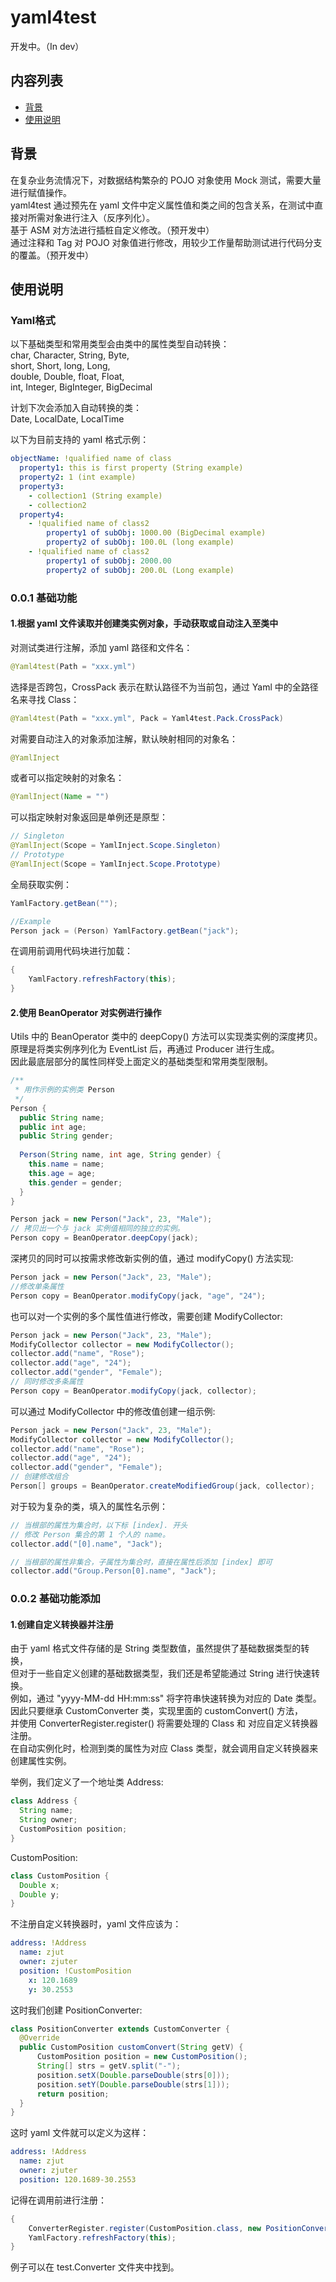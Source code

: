 # yaml4test
开发中。（In dev）
## 内容列表
- [背景](#背景)
- [使用说明](#使用说明)
## 背景
在复杂业务流情况下，对数据结构繁杂的 POJO 对象使用 Mock 测试，需要大量进行赋值操作。  
yaml4test 通过预先在 yaml 文件中定义属性值和类之间的包含关系，在测试中直接对所需对象进行注入（反序列化）。  
基于 ASM 对方法进行插桩自定义修改。（预开发中）  
通过注释和 Tag 对 POJO 对象值进行修改，用较少工作量帮助测试进行代码分支的覆盖。（预开发中）  

## 使用说明
### Yaml格式
以下基础类型和常用类型会由类中的属性类型自动转换：  
char, Character, String, Byte,  
short, Short, long, Long,   
double, Double, float, Float,  
int, Integer, BigInteger, BigDecimal  

计划下次会添加入自动转换的类：  
Date, LocalDate, LocalTime  

以下为目前支持的 yaml 格式示例：  
```yaml
objectName: !qualified name of class
  property1: this is first property (String example)
  property2: 1 (int example)
  property3: 
    - collection1 (String example)
    - collection2
  property4:
    - !qualified name of class2
        property1 of subObj: 1000.00 (BigDecimal example)
        property2 of subObj: 100.0L (long example)
    - !qualified name of class2
        property1 of subObj: 2000.00
        property2 of subObj: 200.0L (Long example)
```
### 0.0.1 基础功能
#### 1.根据 yaml 文件读取并创建类实例对象，手动获取或自动注入至类中  
对测试类进行注解，添加 yaml 路径和文件名：  
```java
@Yaml4test(Path = "xxx.yml")
```
选择是否跨包，CrossPack 表示在默认路径不为当前包，通过 Yaml 中的全路径名来寻找 Class：
```java
@Yaml4test(Path = "xxx.yml", Pack = Yaml4test.Pack.CrossPack)
```
对需要自动注入的对象添加注解，默认映射相同的对象名：
```java
@YamlInject
```
或者可以指定映射的对象名：
```java
@YamlInject(Name = "")
```
可以指定映射对象返回是单例还是原型：
```java
// Singleton
@YamlInject(Scope = YamlInject.Scope.Singleton)
// Prototype
@YamlInject(Scope = YamlInject.Scope.Prototype)
```
全局获取实例：
```java
YamlFactory.getBean("");

//Example
Person jack = (Person) YamlFactory.getBean("jack");
```
在调用前调用代码块进行加载：
```java
{
    YamlFactory.refreshFactory(this);
}
```

#### 2.使用 BeanOperator 对实例进行操作  
Utils 中的 BeanOperator 类中的 deepCopy() 方法可以实现类实例的深度拷贝。  
原理是将类实例序列化为 EventList 后，再通过 Producer 进行生成。  
因此最底层部分的属性同样受上面定义的基础类型和常用类型限制。
```java
/**
 * 用作示例的实例类 Person
 */
Person {
  public String name;
  public int age;
  public String gender;
  
  Person(String name, int age, String gender) {
    this.name = name;
    this.age = age;
    this.gender = gender;
  }
}
```
```java
Person jack = new Person("Jack", 23, "Male");
// 拷贝出一个与 jack 实例值相同的独立的实例。
Person copy = BeanOperator.deepCopy(jack);
```
   
深拷贝的同时可以按需求修改新实例的值，通过 modifyCopy() 方法实现:  
```java
Person jack = new Person("Jack", 23, "Male");
//修改单条属性
Person copy = BeanOperator.modifyCopy(jack, "age", "24");
```
也可以对一个实例的多个属性值进行修改，需要创建 ModifyCollector:  
```java
Person jack = new Person("Jack", 23, "Male");
ModifyCollector collector = new ModifyCollector();
collector.add("name", "Rose");
collector.add("age", "24");
collector.add("gender", "Female");
// 同时修改多条属性
Person copy = BeanOperator.modifyCopy(jack, collector);
```
可以通过 ModifyCollector 中的修改值创建一组示例:  
```java
Person jack = new Person("Jack", 23, "Male");
ModifyCollector collector = new ModifyCollector();
collector.add("name", "Rose");
collector.add("age", "24");
collector.add("gender", "Female");
// 创建修改组合
Person[] groups = BeanOperator.createModifiedGroup(jack, collector);
```
对于较为复杂的类，填入的属性名示例：
```java
// 当根部的属性为集合时，以下标 [index]. 开头
// 修改 Person 集合的第 1 个人的 name。
collector.add("[0].name", "Jack");

// 当根部的属性非集合，子属性为集合时，直接在属性后添加 [index] 即可
collector.add("Group.Person[0].name", "Jack");
```
### 0.0.2 基础功能添加
#### 1.创建自定义转换器并注册
由于 yaml 格式文件存储的是 String 类型数值，虽然提供了基础数据类型的转换，  
但对于一些自定义创建的基础数据类型，我们还是希望能通过 String 进行快速转换。  
例如，通过 "yyyy-MM-dd HH:mm:ss" 将字符串快速转换为对应的 Date 类型。  
因此只要继承 CustomConverter 类，实现里面的 customConvert() 方法，  
并使用 ConverterRegister.register() 将需要处理的 Class 和 对应自定义转换器注册。  
在自动实例化时，检测到类的属性为对应 Class 类型，就会调用自定义转换器来创建属性实例。  
  
举例，我们定义了一个地址类 Address:
```java
class Address {
  String name;
  String owner;
  CustomPosition position;
}
```  
CustomPosition:
```java
class CustomPosition {
  Double x;
  Double y;
}
```
不注册自定义转换器时，yaml 文件应该为：
```yaml
address: !Address
  name: zjut
  owner: zjuter
  position: !CustomPosition
    x: 120.1689
    y: 30.2553
```
这时我们创建 PositionConverter:
```java
class PositionConverter extends CustomConverter {
  @Override
  public CustomPosition customConvert(String getV) {
      CustomPosition position = new CustomPosition();
      String[] strs = getV.split("-");
      position.setX(Double.parseDouble(strs[0]));
      position.setY(Double.parseDouble(strs[1]));
      return position;
  }
}
```
这时 yaml 文件就可以定义为这样：
```yaml
address: !Address
  name: zjut
  owner: zjuter
  position: 120.1689-30.2553
```
记得在调用前进行注册：
```java
{
    ConverterRegister.register(CustomPosition.class, new PositionConverter());
    YamlFactory.refreshFactory(this);
}
```
例子可以在 test.Converter 文件夹中找到。